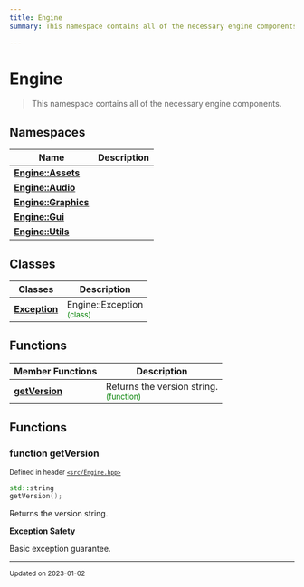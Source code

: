 ```yaml
---
title: Engine
summary: This namespace contains all of the necessary engine components. 

---
```


# Engine

> This namespace contains all of the necessary engine components. 



## Namespaces

| Name           | Description    |
| -------------- | -------------- |
| **[Engine::Assets](/namespaces/namespaceEngine_1_1Assets.md)** |  |
| **[Engine::Audio](/namespaces/namespaceEngine_1_1Audio.md)** |  |
| **[Engine::Graphics](/namespaces/namespaceEngine_1_1Graphics.md)** |  |
| **[Engine::Gui](/namespaces/namespaceEngine_1_1Gui.md)** |  |
| **[Engine::Utils](/namespaces/namespaceEngine_1_1Utils.md)** |  |

## Classes

| Classes        | Description    |
| -------------- | -------------- |
| **[Exception](/classes/classEngine_1_1Exception.md)** | Engine::Exception<br> <sup><span style="color:green">(class)</span></sup> |

## Functions
| Member Functions | Description |
| -------------- | -------------- |
| **[getVersion](/libraries/group__Engine.md#function-getversion)** | Returns the version string. <br> <sup><span style="color:green">(function)</span></sup> |




## Functions

### function getVersion


<sup>Defined in header [`<src/Engine.hpp>`](/files/Engine_8hpp.md#file-engine.hpp)</sup>

```cpp 
std::string
getVersion();
```





Returns the version string. 

















**Exception Safety**

Basic exception guarantee.









-------------------------------

<sub>Updated on 2023-01-02</sub>